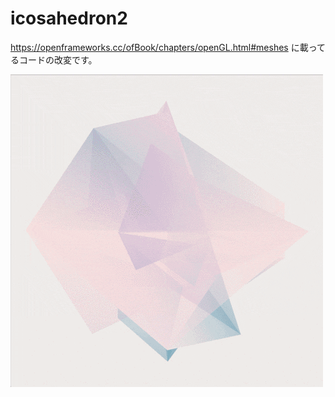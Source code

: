 # icosahedron2
https://openframeworks.cc/ofBook/chapters/openGL.html#meshes に載ってるコードの改変です。  
  
![](https://github.com/yuyurigi/icosahedron2/blob/master/1_.gif)
